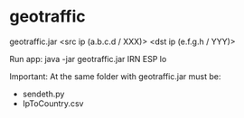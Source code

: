 # geotraffic

geotraffic.jar <src ip (a.b.c.d / XXX)> <dst ip (e.f.g.h / YYY)> <interface>

Run app:
java -jar geotraffic.jar IRN ESP lo 

Important:
At the same folder with geotraffic.jar must be:
 - sendeth.py
 - IpToCountry.csv